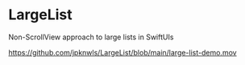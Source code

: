 # LargeList
Non-ScrollView approach to large lists in SwiftUIs


https://github.com/jpknwls/LargeList/blob/main/large-list-demo.mov
